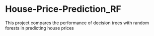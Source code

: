 # House-Price-Prediction_RF
This project compares the performance of decision trees with random forests in predicting house prices
